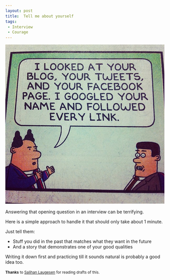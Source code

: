 ```yaml
---
layout: post
title:  Tell me about yourself
tags:
 - Interview
 - Courage
---
```


![Dilbert- job interview (fair use license)](/images/dilbert-job-interview.jpg "Dilbert - job interview (fair use license)")

Answering that opening question in an interview can be terrifying. 

Here is a simple approach to handle it that should only take about 1 minute.

Just tell them:

- Stuff you did in the past that matches what they want in the future
- And a story that demonstrates one of your good qualities

Writing it down first and practicing till it sounds natural is probably a good idea too.

<small>**Thanks** to [Salihan Laugesen](https://ecoyarns.com.au) for reading drafts of this.</small>

